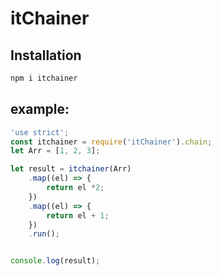 # itChainer

## Installation
```javascript
npm i itchainer
```
## example:
```javascript
'use strict';
const itchainer = require('itChainer').chain;
let Arr = [1, 2, 3];

let result = itchainer(Arr)
    .map((el) => {
        return el *2;
    })
    .map((el) => {
        return el + 1;
    })
    .run();


console.log(result);
```
